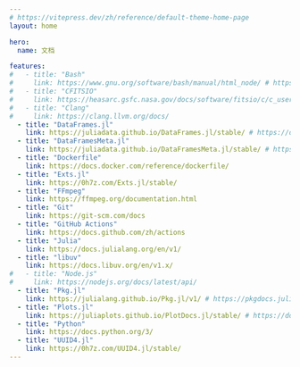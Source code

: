 ```yaml
---
# https://vitepress.dev/zh/reference/default-theme-home-page
layout: home

hero:
  name: 文档

features:
#   - title: "Bash"
#     link: https://www.gnu.org/software/bash/manual/html_node/ # https://www.gnu.org/software/bash/manual/bash.html
#   - title: "CFITSIO"
#     link: https://heasarc.gsfc.nasa.gov/docs/software/fitsio/c/c_user/cfitsio.html
#   - title: "Clang"
#     link: https://clang.llvm.org/docs/
  - title: "DataFrames.jl"
    link: https://juliadata.github.io/DataFrames.jl/stable/ # https://dataframes.juliadata.org/stable/
  - title: "DataFramesMeta.jl"
    link: https://juliadata.github.io/DataFramesMeta.jl/stable/ # https://juliadata.org/DataFramesMeta.jl/stable/
  - title: "Dockerfile"
    link: https://docs.docker.com/reference/dockerfile/
  - title: "Exts.jl"
    link: https://0h7z.com/Exts.jl/stable/
  - title: "FFmpeg"
    link: https://ffmpeg.org/documentation.html
  - title: "Git"
    link: https://git-scm.com/docs
  - title: "GitHub Actions"
    link: https://docs.github.com/zh/actions
  - title: "Julia"
    link: https://docs.julialang.org/en/v1/
  - title: "libuv"
    link: https://docs.libuv.org/en/v1.x/
#   - title: "Node.js"
#     link: https://nodejs.org/docs/latest/api/
  - title: "Pkg.jl"
    link: https://julialang.github.io/Pkg.jl/v1/ # https://pkgdocs.julialang.org/v1/
  - title: "Plots.jl"
    link: https://juliaplots.github.io/PlotDocs.jl/stable/ # https://docs.juliaplots.org/stable/
  - title: "Python"
    link: https://docs.python.org/3/
  - title: "UUID4.jl"
    link: https://0h7z.com/UUID4.jl/stable/
---
```


